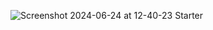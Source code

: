 ![Screenshot 2024-06-24 at 12-40-23 Starter](https://github.com/DasunDK/javascript-reviews/assets/98402154/9c0eb09a-24c9-4edd-a721-b7ea7744fbec)

